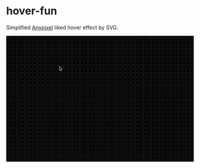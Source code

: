 hover-fun
=========

Simplified [Anypixel](http://googlecreativelab.github.io/anypixel/) liked hover effect by SVG.

![](https://github.com/southerncross/hover-fun/blob/master/screenshot.gif)
